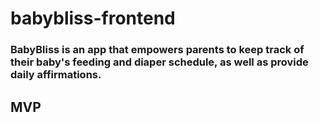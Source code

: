 # babybliss-frontend

### BabyBliss is an app that empowers parents to keep track of their baby's feeding and diaper schedule, as well as provide daily affirmations.

## MVP

